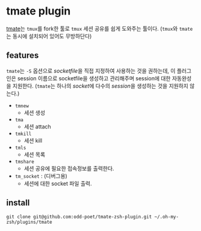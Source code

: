 # tmate plugin

[tmate]는 `tmux`를 fork한 툴로 `tmux` 세션 공유를 쉽게 도와주는 툴이다.
(`tmux`와 `tmate`는 동시에 설치되어 있어도 무방하단다)

## features

`tmate`는 `-S` 옵션으로 *socketfile*을 직접 지정하여 사용하는 것을 권하는데,
이 플러그인은 session 이름으로 socketfile을 생성하고 관리해주며 session에 대한 자동완성을 지원한다.
(`tmate`는 하나의 *socket*에 다수의 *session*을 생성하는 것을 지원하지 않는다.)

- `tmnew`
  - 세션 생성
- `tma`
  - 세션 attach
- `tmkill`
  - 세션 kill
- `tmls`
  - 세션 목록
- `tmshare`
  - 세션 공유에 필요한 접속정보를 출력한다.
- `tm_socket` : (디버그용)
  - 세션에 대한 socket 파일 출력.

## install

```
git clone git@github.com:odd-poet/tmate-zsh-plugin.git ~/.oh-my-zsh/plugins/tmate
```

[tmate]:https://tmate.io/
